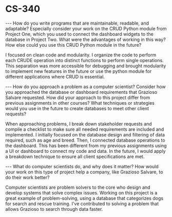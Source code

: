 # CS-340

--- How do you write programs that are maintainable, readable, and  adaptable? Especially consider your work on the CRUD Python module from  Project One, which you used to connect the dashboard widgets to the  database in Project Two. What were the advantages of working in this  way? How else could you use this CRUD Python module in the future?

I focused on clean code and modularity. I organize the code to perform each CRUDE operation into distinct functions to perform single operations. This separation was more accessible for debugging and brought modularity to implement new features in the future or use the python module for different applications where CRUD is essential.

--- How do you approach a problem as a computer scientist? Consider how  you approached the database or dashboard requirements that Grazioso  Salvare requested. How did your approach to this project differ from  previous assignments in other courses? What techniques or strategies  would you use in the future to create databases to meet other client  requests?

When approaching problems, I break down stakeholder requests and compile a checklist to make sure all needed requirements are included and implemented. I initially focused on the database design and filtering of data required, such as age and breed. Then, I connected database operations to the dashboard. This has been different from my previous assignments using a UI or dashboard to connect my code and data. In the future, I would apply a breakdown technique to ensure all client specifications are met.

--- What do computer scientists do, and why does it matter? How would  your work on this type of project help a company, like Grazioso Salvare, to do their work better?

Computer scientists are problem solvers to the core who design and develop systems that solve complex issues. Working on this project is a great example of problem-solving, using a database that categorizes dogs for search and rescue training. I've contributed to solving a problem that allows Grazioso to search through data faster.

